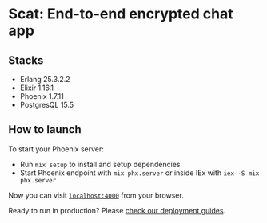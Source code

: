 # Scat: End-to-end encrypted chat app

## Stacks

- Erlang 25.3.2.2
- Elixir 1.16.1
- Phoenix 1.7.11
- PostgresQL 15.5

## How to launch

To start your Phoenix server:

  * Run `mix setup` to install and setup dependencies
  * Start Phoenix endpoint with `mix phx.server` or inside IEx with `iex -S mix phx.server`

Now you can visit [`localhost:4000`](http://localhost:4000) from your browser.

Ready to run in production? Please [check our deployment guides](https://hexdocs.pm/phoenix/deployment.html).
